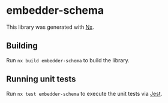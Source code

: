 # embedder-schema

This library was generated with [Nx](https://nx.dev).

## Building

Run `nx build embedder-schema` to build the library.

## Running unit tests

Run `nx test embedder-schema` to execute the unit tests via [Jest](https://jestjs.io).
